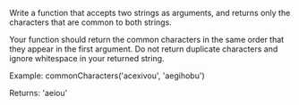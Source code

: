 Write a function that accepts two strings as arguments, and returns only the characters that are common to both strings.

Your function should return the common characters in the same order that they appear in the first argument. Do not return duplicate characters and ignore whitespace in your returned string.

Example: commonCharacters('acexivou', 'aegihobu')

Returns: 'aeiou'
